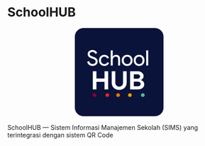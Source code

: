 # SchoolHUB
<p align="center">
  <img src="https://raw.githubusercontent.com/mrandika/schoolhub/master/School%20HUB%20(Rounded).png" alt="SchoolHUB Logo" width="200"/>
</p>
SchoolHUB — Sistem Informasi Manajemen Sekolah (SIMS) yang terintegrasi dengan sistem QR Code
